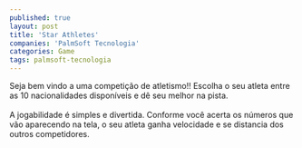 ```yaml
---
published: true
layout: post
title: 'Star Athletes'
companies: 'PalmSoft Tecnologia'
categories: Game
tags: palmsoft-tecnologia
---
```

Seja bem vindo a uma competi&ccedil;&atilde;o de atletismo!! Escolha o seu atleta entre as 10 nacionalidades dispon&iacute;veis e d&ecirc; seu melhor na pista.<br /><br />A jogabilidade &eacute; simples e divertida. Conforme voc&ecirc; acerta os n&uacute;meros que v&atilde;o aparecendo na tela, o seu atleta ganha velocidade e se distancia dos outros competidores.